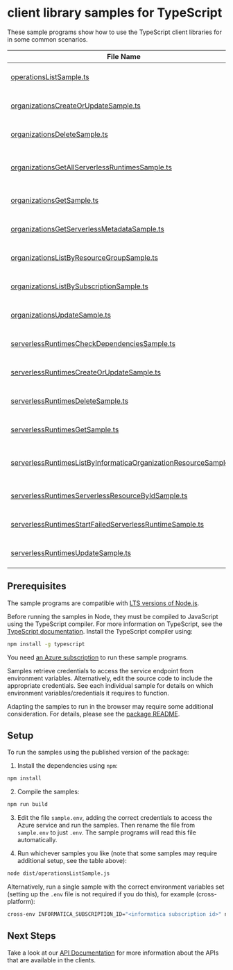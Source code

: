 # client library samples for TypeScript

These sample programs show how to use the TypeScript client libraries for in some common scenarios.

| **File Name**                                                                                                                     | **Description**                                                                                                                                                                                                                                                                          |
| --------------------------------------------------------------------------------------------------------------------------------- | ---------------------------------------------------------------------------------------------------------------------------------------------------------------------------------------------------------------------------------------------------------------------------------------- |
| [operationsListSample.ts][operationslistsample]                                                                                   | List the operations for the provider x-ms-original-file: specification/informatica/resource-manager/Informatica.DataManagement/stable/2024-05-08/examples/Operations_List_MaximumSet_Gen.json                                                                                            |
| [organizationsCreateOrUpdateSample.ts][organizationscreateorupdatesample]                                                         | Create a InformaticaOrganizationResource x-ms-original-file: specification/informatica/resource-manager/Informatica.DataManagement/stable/2024-05-08/examples/Organizations_CreateOrUpdate_MaximumSet_Gen.json                                                                           |
| [organizationsDeleteSample.ts][organizationsdeletesample]                                                                         | Delete a InformaticaOrganizationResource x-ms-original-file: specification/informatica/resource-manager/Informatica.DataManagement/stable/2024-05-08/examples/Organizations_Delete_MaximumSet_Gen.json                                                                                   |
| [organizationsGetAllServerlessRuntimesSample.ts][organizationsgetallserverlessruntimessample]                                     | Gets all serverless runtime resources in a given informatica organization resource. x-ms-original-file: specification/informatica/resource-manager/Informatica.DataManagement/stable/2024-05-08/examples/Organizations_GetAllServerlessRuntimes_MaximumSet_Gen.json                      |
| [organizationsGetSample.ts][organizationsgetsample]                                                                               | Get a InformaticaOrganizationResource x-ms-original-file: specification/informatica/resource-manager/Informatica.DataManagement/stable/2024-05-08/examples/Organizations_Get_MaximumSet_Gen.json                                                                                         |
| [organizationsGetServerlessMetadataSample.ts][organizationsgetserverlessmetadatasample]                                           | Gets Metadata of the serverless runtime environment. x-ms-original-file: specification/informatica/resource-manager/Informatica.DataManagement/stable/2024-05-08/examples/Organizations_GetServerlessMetadata_MaximumSet_Gen.json                                                        |
| [organizationsListByResourceGroupSample.ts][organizationslistbyresourcegroupsample]                                               | List InformaticaOrganizationResource resources by resource group x-ms-original-file: specification/informatica/resource-manager/Informatica.DataManagement/stable/2024-05-08/examples/Organizations_ListByResourceGroup_MaximumSet_Gen.json                                              |
| [organizationsListBySubscriptionSample.ts][organizationslistbysubscriptionsample]                                                 | List InformaticaOrganizationResource resources by subscription ID x-ms-original-file: specification/informatica/resource-manager/Informatica.DataManagement/stable/2024-05-08/examples/Organizations_ListBySubscription_MaximumSet_Gen.json                                              |
| [organizationsUpdateSample.ts][organizationsupdatesample]                                                                         | Update a InformaticaOrganizationResource x-ms-original-file: specification/informatica/resource-manager/Informatica.DataManagement/stable/2024-05-08/examples/Organizations_Update_MaximumSet_Gen.json                                                                                   |
| [serverlessRuntimesCheckDependenciesSample.ts][serverlessruntimescheckdependenciessample]                                         | Checks all dependencies for a serverless runtime resource x-ms-original-file: specification/informatica/resource-manager/Informatica.DataManagement/stable/2024-05-08/examples/ServerlessRuntimes_CheckDependencies_MaximumSet_Gen.json                                                  |
| [serverlessRuntimesCreateOrUpdateSample.ts][serverlessruntimescreateorupdatesample]                                               | Create a InformaticaServerlessRuntimeResource x-ms-original-file: specification/informatica/resource-manager/Informatica.DataManagement/stable/2024-05-08/examples/ServerlessRuntimes_CreateOrUpdate_MaximumSet_Gen.json                                                                 |
| [serverlessRuntimesDeleteSample.ts][serverlessruntimesdeletesample]                                                               | Delete a InformaticaServerlessRuntimeResource x-ms-original-file: specification/informatica/resource-manager/Informatica.DataManagement/stable/2024-05-08/examples/ServerlessRuntimes_Delete_MaximumSet_Gen.json                                                                         |
| [serverlessRuntimesGetSample.ts][serverlessruntimesgetsample]                                                                     | Get a InformaticaServerlessRuntimeResource x-ms-original-file: specification/informatica/resource-manager/Informatica.DataManagement/stable/2024-05-08/examples/ServerlessRuntimes_Get_MaximumSet_Gen.json                                                                               |
| [serverlessRuntimesListByInformaticaOrganizationResourceSample.ts][serverlessruntimeslistbyinformaticaorganizationresourcesample] | List InformaticaServerlessRuntimeResource resources by InformaticaOrganizationResource x-ms-original-file: specification/informatica/resource-manager/Informatica.DataManagement/stable/2024-05-08/examples/ServerlessRuntimes_ListByInformaticaOrganizationResource_MaximumSet_Gen.json |
| [serverlessRuntimesServerlessResourceByIdSample.ts][serverlessruntimesserverlessresourcebyidsample]                               | Returns a serverless runtime resource by ID x-ms-original-file: specification/informatica/resource-manager/Informatica.DataManagement/stable/2024-05-08/examples/ServerlessRuntimes_ServerlessResourceById_MaximumSet_Gen.json                                                           |
| [serverlessRuntimesStartFailedServerlessRuntimeSample.ts][serverlessruntimesstartfailedserverlessruntimesample]                   | Starts a failed runtime resource x-ms-original-file: specification/informatica/resource-manager/Informatica.DataManagement/stable/2024-05-08/examples/ServerlessRuntimes_StartFailedServerlessRuntime_MaximumSet_Gen.json                                                                |
| [serverlessRuntimesUpdateSample.ts][serverlessruntimesupdatesample]                                                               | Update a InformaticaServerlessRuntimeResource x-ms-original-file: specification/informatica/resource-manager/Informatica.DataManagement/stable/2024-05-08/examples/ServerlessRuntimes_Update_MaximumSet_Gen.json                                                                         |

## Prerequisites

The sample programs are compatible with [LTS versions of Node.js](https://github.com/nodejs/release#release-schedule).

Before running the samples in Node, they must be compiled to JavaScript using the TypeScript compiler. For more information on TypeScript, see the [TypeScript documentation][typescript]. Install the TypeScript compiler using:

```bash
npm install -g typescript
```

You need [an Azure subscription][freesub] to run these sample programs.

Samples retrieve credentials to access the service endpoint from environment variables. Alternatively, edit the source code to include the appropriate credentials. See each individual sample for details on which environment variables/credentials it requires to function.

Adapting the samples to run in the browser may require some additional consideration. For details, please see the [package README][package].

## Setup

To run the samples using the published version of the package:

1. Install the dependencies using `npm`:

```bash
npm install
```

2. Compile the samples:

```bash
npm run build
```

3. Edit the file `sample.env`, adding the correct credentials to access the Azure service and run the samples. Then rename the file from `sample.env` to just `.env`. The sample programs will read this file automatically.

4. Run whichever samples you like (note that some samples may require additional setup, see the table above):

```bash
node dist/operationsListSample.js
```

Alternatively, run a single sample with the correct environment variables set (setting up the `.env` file is not required if you do this), for example (cross-platform):

```bash
cross-env INFORMATICA_SUBSCRIPTION_ID="<informatica subscription id>" node dist/operationsListSample.js
```

## Next Steps

Take a look at our [API Documentation][apiref] for more information about the APIs that are available in the clients.

[operationslistsample]: https://github.com/Azure/azure-sdk-for-js/blob/main/sdk/informatica/arm-informaticadatamanagement/samples/v1/typescript/src/operationsListSample.ts
[organizationscreateorupdatesample]: https://github.com/Azure/azure-sdk-for-js/blob/main/sdk/informatica/arm-informaticadatamanagement/samples/v1/typescript/src/organizationsCreateOrUpdateSample.ts
[organizationsdeletesample]: https://github.com/Azure/azure-sdk-for-js/blob/main/sdk/informatica/arm-informaticadatamanagement/samples/v1/typescript/src/organizationsDeleteSample.ts
[organizationsgetallserverlessruntimessample]: https://github.com/Azure/azure-sdk-for-js/blob/main/sdk/informatica/arm-informaticadatamanagement/samples/v1/typescript/src/organizationsGetAllServerlessRuntimesSample.ts
[organizationsgetsample]: https://github.com/Azure/azure-sdk-for-js/blob/main/sdk/informatica/arm-informaticadatamanagement/samples/v1/typescript/src/organizationsGetSample.ts
[organizationsgetserverlessmetadatasample]: https://github.com/Azure/azure-sdk-for-js/blob/main/sdk/informatica/arm-informaticadatamanagement/samples/v1/typescript/src/organizationsGetServerlessMetadataSample.ts
[organizationslistbyresourcegroupsample]: https://github.com/Azure/azure-sdk-for-js/blob/main/sdk/informatica/arm-informaticadatamanagement/samples/v1/typescript/src/organizationsListByResourceGroupSample.ts
[organizationslistbysubscriptionsample]: https://github.com/Azure/azure-sdk-for-js/blob/main/sdk/informatica/arm-informaticadatamanagement/samples/v1/typescript/src/organizationsListBySubscriptionSample.ts
[organizationsupdatesample]: https://github.com/Azure/azure-sdk-for-js/blob/main/sdk/informatica/arm-informaticadatamanagement/samples/v1/typescript/src/organizationsUpdateSample.ts
[serverlessruntimescheckdependenciessample]: https://github.com/Azure/azure-sdk-for-js/blob/main/sdk/informatica/arm-informaticadatamanagement/samples/v1/typescript/src/serverlessRuntimesCheckDependenciesSample.ts
[serverlessruntimescreateorupdatesample]: https://github.com/Azure/azure-sdk-for-js/blob/main/sdk/informatica/arm-informaticadatamanagement/samples/v1/typescript/src/serverlessRuntimesCreateOrUpdateSample.ts
[serverlessruntimesdeletesample]: https://github.com/Azure/azure-sdk-for-js/blob/main/sdk/informatica/arm-informaticadatamanagement/samples/v1/typescript/src/serverlessRuntimesDeleteSample.ts
[serverlessruntimesgetsample]: https://github.com/Azure/azure-sdk-for-js/blob/main/sdk/informatica/arm-informaticadatamanagement/samples/v1/typescript/src/serverlessRuntimesGetSample.ts
[serverlessruntimeslistbyinformaticaorganizationresourcesample]: https://github.com/Azure/azure-sdk-for-js/blob/main/sdk/informatica/arm-informaticadatamanagement/samples/v1/typescript/src/serverlessRuntimesListByInformaticaOrganizationResourceSample.ts
[serverlessruntimesserverlessresourcebyidsample]: https://github.com/Azure/azure-sdk-for-js/blob/main/sdk/informatica/arm-informaticadatamanagement/samples/v1/typescript/src/serverlessRuntimesServerlessResourceByIdSample.ts
[serverlessruntimesstartfailedserverlessruntimesample]: https://github.com/Azure/azure-sdk-for-js/blob/main/sdk/informatica/arm-informaticadatamanagement/samples/v1/typescript/src/serverlessRuntimesStartFailedServerlessRuntimeSample.ts
[serverlessruntimesupdatesample]: https://github.com/Azure/azure-sdk-for-js/blob/main/sdk/informatica/arm-informaticadatamanagement/samples/v1/typescript/src/serverlessRuntimesUpdateSample.ts
[apiref]: https://learn.microsoft.com/javascript/api/@azure/arm-informaticadatamanagement?view=azure-node-preview
[freesub]: https://azure.microsoft.com/free/
[package]: https://github.com/Azure/azure-sdk-for-js/tree/main/sdk/informatica/arm-informaticadatamanagement/README.md
[typescript]: https://www.typescriptlang.org/docs/home.html
